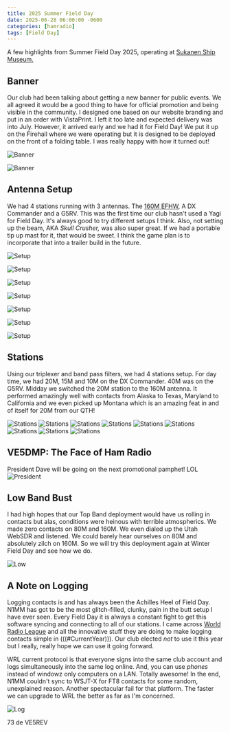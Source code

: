 ```yaml
---
title: 2025 Summer Field Day
date: 2025-06-28 06:00:00 -0600
categories: [hamradio]
tags: [Field Day]
---
```


A few highlights from Summer Field Day 2025, operating at [Sukanen Ship Museum.](https://www.sukanenshipmuseum.ca/)

## Banner

Our club had been talking about getting a new banner for public events. We all agreed it would be a good thing to have for official promotion and being visible in the community. I designed one based on our website branding and put in an order with VistaPrint. I left it too late and expected delivery was into July. However, it arrived early and we had it for Field Day! We put it up on the Firehall where we were operating but it is designed to be deployed on the front of a folding table. I was really happy with how it turned out!

![Banner](./assets/2025-SFD/SFD01.webp)

![Banner](./assets/2025-SFD/SFD02.webp)

## Antenna Setup

We had 4 stations running with 3 antennas. The [160M EFHW](https://jrschultz.github.io/VE5REV/posts/160M/), A DX Commander and a G5RV. This was the first time our club hasn't used a Yagi for Field Day. It's always good to try different setups I think. Also, not setting up the beam, AKA *Skull Crusher,* was also super great. If we had a portable tip up mast for it, that would be sweet. I think the game plan is to incorporate that into a trailer build in the future.

![Setup](./assets/2025-SFD/SFD03.webp)

![Setup](./assets/2025-SFD/SFD04.webp)

![Setup](./assets/2025-SFD/SFD05.webp)

![Setup](./assets/2025-SFD/SFD06.webp)

![Setup](./assets/2025-SFD/SFD07.webp)

![Setup](./assets/2025-SFD/SFD08.webp)

![Setup](./assets/2025-SFD/SFD09.webp)

## Stations

Using our triplexer and band pass filters, we had 4 stations setup. For day time, we had 20M, 15M and 10M on the DX Commander. 40M was on the G5RV. Midday we switched the 20M station to the 160M antenna. It performed amazingly well with contacts from Alaska to Texas, Maryland to California and we even picked up Montana which is an amazing feat in and of itself for 20M from our QTH! 

![Stations](./assets/2025-SFD/SFD13.webp)
![Stations](./assets/2025-SFD/SFD11.webp)
![Stations](./assets/2025-SFD/SFD12.webp)
![Stations](./assets/2025-SFD/SFD14.webp)
![Stations](./assets/2025-SFD/SFD15.webp)
![Stations](./assets/2025-SFD/SFD16.webp)
![Stations](./assets/2025-SFD/SFD17.webp)
![Stations](./assets/2025-SFD/SFD18.webp)
![Stations](./assets/2025-SFD/SFD20.webp)

## VE5DMP: The Face of Ham Radio

President Dave will be going on the next promotional pamphet! LOL
![President](./assets/2025-SFD/SFD19.webp)

## Low Band Bust

I had high hopes that our Top Band deployment would have us rolling in contacts but alas, conditions were heinous with terrible atmospherics. We made zero contacts on 80M and 160M. We even dialed up the Utah WebSDR and listened. We could barely hear ourselves on 80M and absolutely zilch on 160M. So we will try this deployment again at Winter Field Day and see how we do.

![Low](./assets/2025-SFD/SFD21.webp)

## A Note on Logging

Logging contacts is and has always been the Achilles Heel of Field Day. N1MM has got to be the most glitch-filled, clunky, pain in the butt setup I have ever seen. Every Field Day it is always a constant fight to get this software syncing and connecting to all of our stations. I came across [World Radio League](https://worldradioleague.com/) and all the innovative stuff they are doing to make logging contacts simple in (((#CurrentYear))). Our club elected *not* to use it this year but I really, really hope we can use it going forward. 

WRL current protocol is that everyone signs into the same club account and logs simultaneously into the same log online. And, you can use *phones* instead of windowz only computers on a LAN. Totally awesome! In the end, N1MM couldn't sync to WSJT-X for FT8 contacts for some random, unexplained reason. Another spectacular fail for that platform. The faster we can upgrade to WRL the better as far as I'm concerned. 

![Log](./assets/2025-SFD/SFD22.webp)

73 de VE5REV



